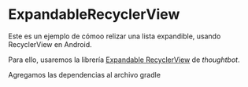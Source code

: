 # ExpandableRecyclerView

Este es un ejemplo de cómoo relizar una lista expandible, usando RecyclerView en Android.

Para ello, usaremos la librería [Expandable RecyclerView](https://github.com/thoughtbot/expandable-recycler-view) de *thoughtbot*.


Agregamos las dependencias al archivo gradle

